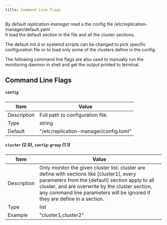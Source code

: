 ```yaml
---
title: Command Line Flags
---
```


By default *replication-manager* read a the config file  /etc/replication-manager/default.yaml  
It load the default section in the file and all the cluster sections.

The default init.d or systemd scripts can be changed to pick specific configuration file or to load only some of the clusters define in the config.     

The following command line flags are also used to manually run the monitoring daemon in shell and get the output printed to terminal.  

## Command Line Flags

##### `config`

| Item | Value |
| ---- | ----- |
| Description | Full path to configuration file. |
| Type | string |
| Default | "/etc/replication-manager/config.toml" |

##### `cluster` (2.0), `config-group` (1.1)

| Item | Value |
| ---- | ----- |
| Description | Only monitor the given cluster list. cluster are define with sections like [cluster1], every parameters from the [default] section apply to all cluster, and are overwrite by the cluster section, any command line parameters will be ignored if they are define in a section.  |
| Type | list |
| Example | "cluster1,cluster2" |
